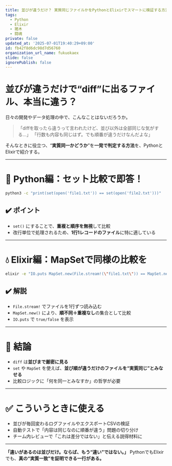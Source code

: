 ```yaml
---
title: 並びが違うだけ？ 実質同じファイルかをPythonとElixirでスマートに検証する方法
tags:
  - Python
  - Elixir
  - 猪木
  - 闘魂
private: false
updated_at: '2025-07-01T19:40:29+09:00'
id: fb42f8d6dc98d7d56760
organization_url_name: fukuokaex
slide: false
ignorePublish: false
---
```

# 並びが違うだけで“diff”に出るファイル、本当に違う？

日々の開発やデータ処理の中で、こんなことはないだろうか。

> 「diffを取ったら違うって言われたけど、並び以外は全部同じな気がする…」
> 「行数も内容も同じはず。でも順番が違うだけなんだよな」

そんなときに役立つ、“**実質同一かどうか**”を**一発で判定する方法**を、PythonとElixirで紹介する。

---

# 🐍 Python編：セット比較で即答！

```bash
python3 -c "print(set(open('file1.txt')) == set(open('file2.txt')))"
```

## ✔️ ポイント

* `set()` にすることで、**重複と順序を無視**して比較
* 改行単位で処理されるため、**1行1レコードのファイル**に特に適している

---

# 💧 Elixir編：MapSetで同様の比較を

```bash
elixir -e "IO.puts MapSet.new(File.stream!(\"file1.txt\")) == MapSet.new(File.stream!(\"file2.txt\"))"
```

## ✔️ 解説

* `File.stream!` でファイルを1行ずつ読み込む
* `MapSet.new()` により、**順不同＋重複なし**の集合として比較
* `IO.puts` で `true/false` を表示

---

# 🧠 結論

* `diff` は**並びまで厳密に見る**
* `set` や `MapSet` を使えば、**並び順が違うだけのファイルを“実質同じ”とみなせる**
* 比較ロジックに「何を同一とみなすか」の哲学が必要

---

# ✅ こういうときに使える

* 並びが毎回変わるログファイルやエクスポートCSVの検証
* 自動テストで「内容は同じなのに順番が違う」問題の切り分け
* チーム内レビューで「これは差分ではない」と伝える説得材料に

---

**「違いがあるのは並びだけ。ならば、もう“違い”ではない。」**
PythonでもElixirでも、**真の“実質一致”を証明できる一行がある。**

